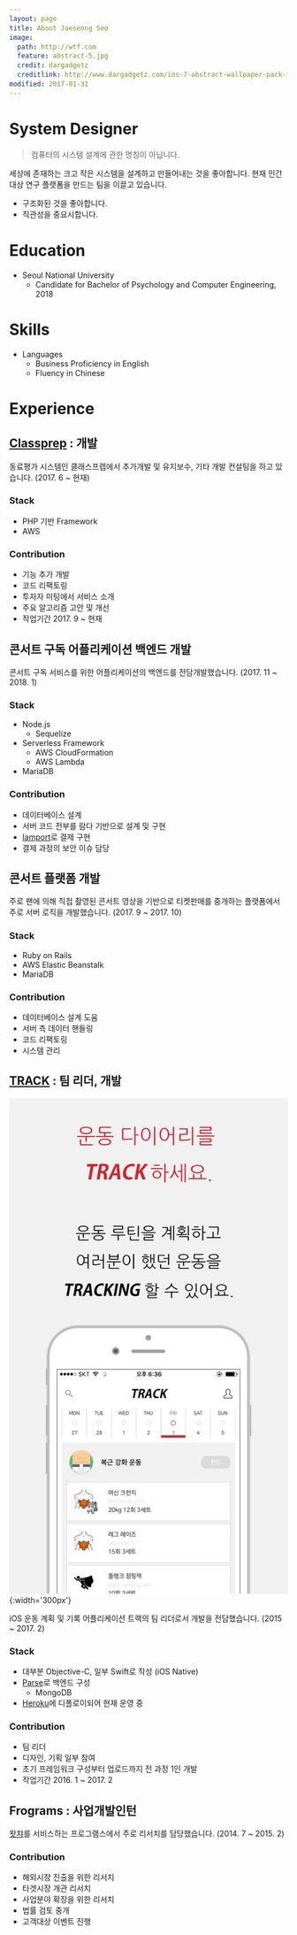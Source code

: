 ```yaml
---
layout: page
title: About Jaeseong Seo
image:
  path: http://wtf.com
  feature: abstract-5.jpg
  credit: dargadgetz
  creditlink: http://www.dargadgetz.com/ios-7-abstract-wallpaper-pack-for-iphone-5-and-ipod-touch-retina/
modified: 2017-01-31
---
```


# System Designer
> 컴퓨터의 시스템 설계에 관한 명칭이 아닙니다.

세상에 존재하는  크고 작은 시스템을 설계하고 만들어내는 것을 좋아합니다.
현재 인간대상 연구 플랫폼을 만드는 팀을 이끌고 있습니다.
* 구조화된 것을 좋아합니다.
* 직관성을 중요시합니다.


# Education
* Seoul National University
  * Candidate for Bachelor of Psychology and Computer Engineering, 2018

# Skills
* Languages
  * Business Proficiency in English
  * Fluency in Chinese

# Experience

## [Classprep](http://www.theclassprep.com/) : 개발

동료평가 시스템인 클래스프렙에서 추가개발 및 유지보수, 기타 개발
컨설팅을 하고 있습니다. (2017. 6 ~ 현재)

### Stack
* PHP 기반 Framework
* AWS

### Contribution
* 기능 추가 개발
* 코드 리팩토링
* 투자자 미팅에서 서비스 소개
* 주요 알고리즘 고안 및 개선
* 작업기간 2017. 9 ~ 현재

## 콘서트 구독 어플리케이션 백엔드 개발
콘서트 구독 서비스를 위한 어플리케이션의 백엔드를 전담개발했습니다.
(2017. 11 ~ 2018. 1)

### Stack
* Node.js
  * Sequelize
* Serverless Framework
  * AWS CloudFormation
  * AWS Lambda
* MariaDB

### Contribution
* 데이터베이스 설계
* 서버 코드 전부를 람다 기반으로 설계 및 구현
* [Iamport](http://www.iamport.kr/)로 결제 구현
* 결제 과정의 보안 이슈 담당

## 콘서트 플랫폼 개발
주로 팬에 의해 직접 촬영된 콘서트 영상을 기반으로 티켓판매를 중개하는 플랫폼에서 주로 서버 로직을 개발했습니다. (2017. 9 ~ 2017. 10)

### Stack
* Ruby on Rails
* AWS Elastic Beanstalk
* MariaDB

### Contribution
* 데이터베이스 설계 도움
* 서버 측 데이터 핸들링
* 코드 리팩토링
* 시스템 관리

## [TRACK](https://itunes.apple.com/kr/app/track-%ED%8A%B8%EB%9E%99-%EC%9A%B4%EB%8F%99%EA%B3%84%ED%9A%8D%EA%B3%BC-%EC%9A%B4%EB%8F%99%EA%B8%B0%EB%A1%9D/id1136792370) : 팀 리더, 개발
![TRACK appstore image](/images/track_appstore2.jpg){:width='300px'}

iOS 운동 계획 및 기록 어플리케이션 트랙의 팀 리더로서 개발을
전담했습니다. (2015 ~ 2017. 2)

### Stack
* 대부분 Objective-C, 일부 Swift로 작성 (iOS Native)
* [Parse](http://parseplatform.org/)로 백엔드 구성
  * MongoDB
* [Heroku](https://www.heroku.com/)에 디플로이되어 현재 운영 중

### Contribution
* 팀 리더
* 디자인, 기획 일부 참여
* 초기 프레임워크 구성부터 업로드까지 전 과정 1인 개발
* 작업기간 2016. 1 ~ 2017. 2

## Frograms : 사업개발인턴
[왓챠](https://watcha.net/)를 서비스하는 프로그램스에서 주로 리서치를
담당했습니다. (2014. 7 ~ 2015. 2)

### Contribution
* 해외시장 진출을 위한 리서치
* 타겟시장 개관 리서치
* 사업분야 확장을 위한 리서치
* 법률 검토 중개
* 고객대상 이벤트 진행
